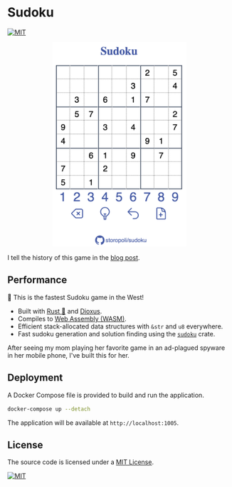# Sudoku

[![MIT](https://img.shields.io/badge/License-MIT-lightgrey.svg)](https://opensource.org/license/mit/)

<div align="center">
    <img src="screenshot.png" alt="Description" width="300"/>
</div>

I tell the history of this game in the [blog post](https://storopoli.io/2024-01-30-sudoku/).

## Performance

🔫
This is the fastest Sudoku game in the West!

- Built with [Rust 🦀](https://rust-lang.org)
  and [Dioxus](https://dioxuslabs.com).
- Compiles to [Web Assembly (WASM)](https://webassembly.org/).
- Efficient stack-allocated data structures with `&str` and `u8` everywhere.
- Fast sudoku generation and solution finding using the [`sudoku`](https://lib.rs/sudoku) crate.

After seeing my mom playing her favorite game in an ad-plagued spyware in
her mobile phone, I've built this for her.

## Deployment

A Docker Compose file is provided to build and run the application.

```bash
docker-compose up --detach
```

The application will be available at `http://localhost:1005`.

## License

The source code is licensed under a
[MIT License](https://opensource.org/license/mit/).

[![MIT](https://upload.wikimedia.org/wikipedia/commons/f/f8/License_icon-mit-88x31-2.svg)](https://opensource.org/license/mit/)
